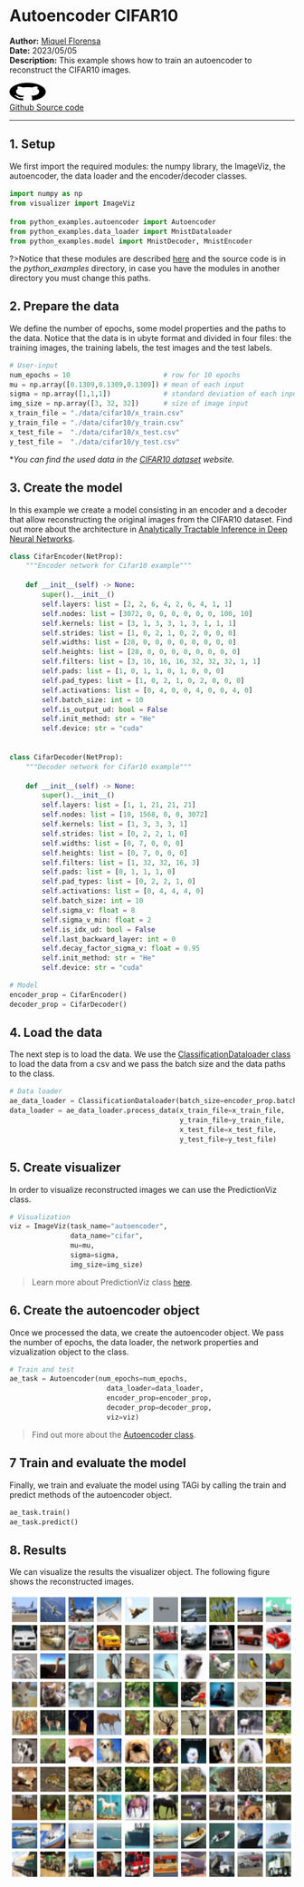 # Autoencoder CIFAR10

**Author:** [Miquel Florensa](https://www.linkedin.com/in/miquel-florensa/)  
**Date:** 2023/05/05  
**Description:** This example shows how to train an autoencoder to reconstruct the CIFAR10 images.

<a href="https://github.com/CivML-PolyMtl/cutagi-doc/tree/main/code/cifar10_autoencoder_runner.py" class="github-link">
  <div class="github-icon-container">
    <img src="../../images/GitHub-Mark.png" alt="GitHub" height="32" width="64">
  </div>
  <div class="github-text-container">
    Github Source code
  </div>
</a>

---

## 1. Setup

We first import the required modules: the numpy library, the ImageViz, the autoencoder, the data loader and the encoder/decoder classes.

```python
import numpy as np
from visualizer import ImageViz

from python_examples.autoencoder import Autoencoder
from python_examples.data_loader import MnistDataloader
from python_examples.model import MnistDecoder, MnistEncoder
```

?>Notice that these modules are described [here](modules/modules.md) and the source code is in the *python_examples* directory, in case you have the modules in another directory you must change this paths.

## 2. Prepare the data

We define the number of epochs, some model properties and the paths to the data. Notice that the data is in ubyte format and divided in four files: the training images, the training labels, the test images and the test labels.

```python
# User-input
num_epochs = 10                       # row for 10 epochs
mu = np.array([0.1309,0.1309,0.1309]) # mean of each input
sigma = np.array([1,1,1])             # standard deviation of each input
img_size = np.array([3, 32, 32])      # size of image input
x_train_file = "./data/cifar10/x_train.csv"
y_train_file = "./data/cifar10/y_train.csv"
x_test_file =  "./data/cifar10/x_test.csv"
y_test_file =  "./data/cifar10/y_test.csv"
```

**You can find the used data in the [CIFAR10 dataset](https://www.cs.toronto.edu/~kriz/cifar.html) website.*
## 3. Create the model

In this example we create a model consisting in an encoder and a decoder that allow reconstructing the original images from the CIFAR10 dataset. Find out more about the architecture in [Analytically Tractable Inference in Deep Neural Networks](https://arxiv.org/pdf/2103.05461.pdf).

```python
class CifarEncoder(NetProp):
    """Encoder network for Cifar10 example"""

    def __init__(self) -> None:
        super().__init__()
        self.layers: list = [2, 2, 6, 4, 2, 6, 4, 1, 1]
        self.nodes: list = [3072, 0, 0, 0, 0, 0, 0, 100, 10]
        self.kernels: list = [3, 1, 3, 3, 1, 3, 1, 1, 1]
        self.strides: list = [1, 0, 2, 1, 0, 2, 0, 0, 0]
        self.widths: list = [28, 0, 0, 0, 0, 0, 0, 0, 0]
        self.heights: list = [28, 0, 0, 0, 0, 0, 0, 0, 0]
        self.filters: list = [3, 16, 16, 16, 32, 32, 32, 1, 1]
        self.pads: list = [1, 0, 1, 1, 0, 1, 0, 0, 0]
        self.pad_types: list = [1, 0, 2, 1, 0, 2, 0, 0, 0]
        self.activations: list = [0, 4, 0, 0, 4, 0, 0, 4, 0]
        self.batch_size: int = 10
        self.is_output_ud: bool = False
        self.init_method: str = "He"
        self.device: str = "cuda"


class CifarDecoder(NetProp):
    """Decoder network for Cifar10 example"""

    def __init__(self) -> None:
        super().__init__()
        self.layers: list = [1, 1, 21, 21, 21]
        self.nodes: list = [10, 1568, 0, 0, 3072]
        self.kernels: list = [1, 3, 3, 3, 1]
        self.strides: list = [0, 2, 2, 1, 0]
        self.widths: list = [0, 7, 0, 0, 0]
        self.heights: list = [0, 7, 0, 0, 0]
        self.filters: list = [1, 32, 32, 16, 3]
        self.pads: list = [0, 1, 1, 1, 0]
        self.pad_types: list = [0, 2, 2, 1, 0]
        self.activations: list = [0, 4, 4, 4, 0]
        self.batch_size: int = 10
        self.sigma_v: float = 8
        self.sigma_v_min: float = 2
        self.is_idx_ud: bool = False
        self.last_backward_layer: int = 0
        self.decay_factor_sigma_v: float = 0.95
        self.init_method: str = "He"
        self.device: str = "cuda"

```

```python
# Model
encoder_prop = CifarEncoder()
decoder_prop = CifarDecoder()
```

## 4. Load the data

The next step is to load the data. We use the [ClassificationDataloader class](modules/data-loader?id=data-loader) to load the data from a csv and we pass the batch size and the data paths to the class.

```python
# Data loader
ae_data_loader = ClassificationDataloader(batch_size=encoder_prop.batch_size)
data_loader = ae_data_loader.process_data(x_train_file=x_train_file,
                                          y_train_file=y_train_file,
                                          x_test_file=x_test_file,
                                          y_test_file=y_test_file)
```

## 5. Create visualizer

In order to visualize reconstructed images we can use the PredictionViz class.

```python
# Visualization
viz = ImageViz(task_name="autoencoder",
               data_name="cifar",
               mu=mu,
               sigma=sigma,
               img_size=img_size)
```

> Learn more about PredictionViz class [here](https://github.com/lhnguyen102/cuTAGI/blob/main/visualizer.py).

## 6. Create the autoencoder object

Once we processed the data, we create the autoencoder object. We pass the number of epochs, the data loader, the network properties and vizualization object to the class.

```python
# Train and test
ae_task = Autoencoder(num_epochs=num_epochs,
                        data_loader=data_loader,
                        encoder_prop=encoder_prop,
                        decoder_prop=decoder_prop,
                        viz=viz)
```

> Find out more about the [Autoencoder class](modules/autoencoder.md).

## 7 Train and evaluate the model

Finally, we train and evaluate the model using TAGi by calling the train and predict methods of the autoencoder object.

```python
ae_task.train()
ae_task.predict()
```

## 8. Results

We can visualize the results the visualizer object. The following figure shows the reconstructed images.

![autoencoder mnist](../../images/cifar_autoencoder_disp.png)
